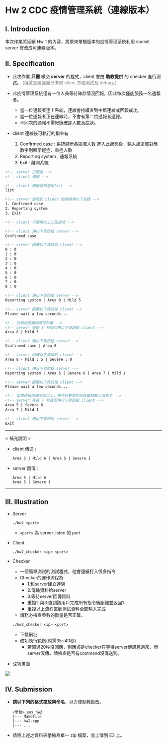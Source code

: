 # Hw 2 CDC 疫情管理系統（連線版本）


## I. Introduction

本次作業將延續 Hw 1 的內容，將原來單機版本的疫情管理系統利用 socket server 修改成可連線版本。


## II. Specification

- 此次作業 **只需** 繳交 **server** 的程式，client 會由 **助教提供** 的 checker 進行測試。
  <span style="color:gray">(但還是建議自己準備 client 方便測試及 debug。)</span>
- 此疫情管理系統僅有一位人員等待確診情況回報，因此每次僅能服務一名通報者。
  - 當一位通報者連上系統，連線會持續直到中斷連線或回報成功。
  - 當一位通報者正在連線時，不會有第二位通報者連線。
  - 不同次的通報不需紀錄確診人數及症狀。
  
- client 連線後可執行的指令有
  1. Confirmed case : 系統顯示各區域人數
    進入此狀態後，輸入該區域對應數字則顯示輕症、重症人數
  2. Reporting system : 通報系統
  3. Exit : 離開系統

```xml
<!-- server 已開啟 -->
<!-- client 連線 -->

<!-- client 開啟通報查詢list -->
list

<!-- server 接收到 client 的連線傳以下目錄 -->
1. Confirmed case
2. Reporting system
3. Exit

<!-- client 可選擇以上三個選項 -->

<!-- client 傳以下資訊給 server -->
Confirmed case

<!-- server 回傳以下資訊給 client -->
0 : 0
1 : 0
2 : 0
3 : 0
4 : 0
5 : 0
6 : 0
7 : 0
8 : 0

<!-- client 傳以下資訊給 server -->
Reporting system | Area 8 | Mild 5 

<!-- server 回傳以下資訊給 client -->
Please wait a few seconds...

<!-- 依照地區編號等待秒數 -->
<!-- server 等待 8 秒後回傳以下資訊給 client -->
Area 8 | Mild 5 

<!-- client 傳以下資訊給 server -->
Confirmed case | Area 8

<!-- server 回傳以下資訊給 client -->
Area 8 - Mild : 5 | Severe : 0 

<!-- client 傳以下資訊給 server -->
Reporting system | Area 5 | Severe 6 | Area 7 | Mild 1

<!-- server 回傳以下資訊給 client -->
Please wait a few seconds...

<!-- 如果通報兩個地區以上，等待秒數依照地區編號較大值為主 -->
<!-- server 等待 7 秒後回傳以下資訊給 client -->
Area 5 | Severe 6
Area 7 | Mild 1

<!-- client 傳以下資訊給 server -->
Exit
```

---

< 補充說明 > 

- client 傳送 :
  ```
  Area 5 | Mild 6 | Area 5 | Severe 1
  ```

- server 回傳 :
  ```
  Area 5 | Mild 6
  Area 5 | Severe 1
  ```

---


## III. Illustration

- Server
  ```
  ./hw2 <port>
  ```
  - `<port>` 為 server listen 的 port


- Client
  ```
  ./hw2_checker <ip> <port>
  ```

- Checker
  - 一個簡單測試的測試程式，他會連續打入很多指令
  - Checker的運作流程為:
    - 1.和server建立連線
    - 2.傳輸資料給server
    - 3.等待server回傳資料
    - 重複2.與3.直到該用戶完成所有指令後斷線並返回1.
    - 重複以上流程直到測試資料全部輸入完成
  - 請務必檢查參數的數量是否正確。
  ```
  ./hw2_checker <ip> <port>
  ```
  - 下載網址
  - 成功執行範例(約需35~40秒)
    - 若超過20秒沒回應，則應該是checker在等待server傳訊息過來，但server沒傳。請檢查是否有command沒傳送到。

- 成功畫面
<img src="https://i.imgur.com/3aorNfS.png">


## IV. Submission

- **請以下列的格式擺放與命名**，以方便助教批改。
  ```
  <學號>_eos_hw2
  |--- Makefile
  |--- hw2.cpp
  |--- ... 
  ```
- 請將上述之資料夾壓縮為單一 zip 檔案，並上傳到 E3 上。
